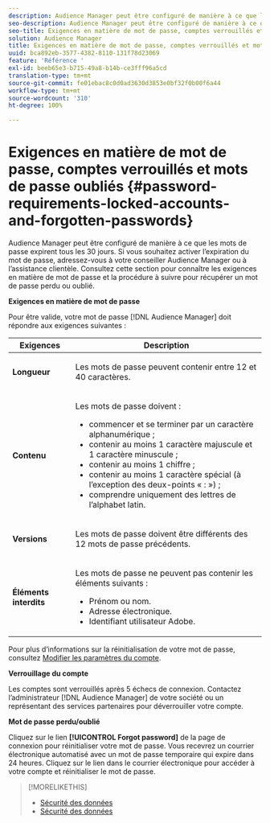 ```yaml
---
description: Audience Manager peut être configuré de manière à ce que les mots de passe expirent tous les 30 jours. Si vous souhaitez activer l’expiration du mot de passe, adressez-vous à votre conseiller Audience Manager ou à l’assistance clientèle. Consultez cette section pour connaître les exigences en matière de mot de passe et la procédure à suivre pour récupérer un mot de passe perdu ou oublié.
seo-description: Audience Manager peut être configuré de manière à ce que les mots de passe expirent tous les 30 jours. Si vous souhaitez activer l’expiration du mot de passe, adressez-vous à votre conseiller Audience Manager ou à l’assistance clientèle. Consultez cette section pour connaître les exigences en matière de mot de passe et la procédure à suivre pour récupérer un mot de passe perdu ou oublié.
seo-title: Exigences en matière de mot de passe, comptes verrouillés et mots de passe oubliés
solution: Audience Manager
title: Exigences en matière de mot de passe, comptes verrouillés et mots de passe oubliés
uuid: bca892eb-3577-4382-8110-131f78d23069
feature: 'Référence '
exl-id: beeb65e3-b715-49a8-b14b-ce3fff96a5cd
translation-type: tm+mt
source-git-commit: fe01ebac8c0d0ad3630d3853e0bf32f0b00f6a44
workflow-type: tm+mt
source-wordcount: '310'
ht-degree: 100%

---
```


# Exigences en matière de mot de passe, comptes verrouillés et mots de passe oubliés {#password-requirements-locked-accounts-and-forgotten-passwords}

Audience Manager peut être configuré de manière à ce que les mots de passe expirent tous les 30 jours. Si vous souhaitez activer l’expiration du mot de passe, adressez-vous à votre conseiller Audience Manager ou à l’assistance clientèle. Consultez cette section pour connaître les exigences en matière de mot de passe et la procédure à suivre pour récupérer un mot de passe perdu ou oublié.

<!-- 

c_password_requirements.xml

 -->

**Exigences en matière de mot de passe**

Pour être valide, votre mot de passe [!DNL Audience Manager] doit répondre aux exigences suivantes :

<table id="table_9B79E9F634664F6B995649E3158CCF20"> 
 <thead> 
  <tr> 
   <th colname="col1" class="entry"> Exigences </th> 
   <th colname="col2" class="entry"> Description </th> 
  </tr> 
 </thead>
 <tbody> 
  <tr> 
   <td colname="col1"> <p> <b>Longueur</b> </p> </td> 
   <td colname="col2"> <p>Les mots de passe peuvent contenir entre 12 et 40 caractères. </p> </td> 
  </tr> 
  <tr> 
   <td colname="col1"> <p> <b>Contenu</b> </p> </td> 
   <td colname="col2"> <p>Les mots de passe doivent : </p> <p> 
     <ul id="ul_70F64B9DE90E463098DFA8AB8349CF0B"> 
      <li id="li_2FBA66E47F4A4E1BB01DE3722821E100">commencer et se terminer par un caractère alphanumérique ; </li> 
      <li id="li_1390D4C9A48944B68B891EE6CB734BBC">contenir au moins 1 caractère majuscule et 1 caractère minuscule ; </li> 
      <li id="li_B75B64A005804262BAAF0F1901D63358">contenir au moins 1 chiffre ; </li> 
      <li id="li_28452022AF4743B8B159187BBD10890A">contenir au moins 1 caractère spécial (à l’exception des deux-points « : ») ; </li> 
      <li id="li_C02B931ABAB84FFE9B87AEBAEDF34EF3">comprendre uniquement des lettres de l’alphabet latin. </li> 
     </ul> </p> </td> 
  </tr> 
  <tr> 
   <td colname="col1"> <p> <b>Versions</b> </p> </td> 
   <td colname="col2"> <p> Les mots de passe doivent être différents des 12 mots de passe précédents. </p> </td> 
  </tr> 
  <tr> 
   <td colname="col1"> <p> <b>Éléments interdits</b> </p> </td> 
   <td colname="col2"> <p> Les mots de passe ne peuvent pas contenir les éléments suivants : </p> <p> 
     <ul id="ul_08DE186AF56E401B933256E69279847A"> 
      <li id="li_CC854F7F86484774A76CCF927E1400B4">Prénom ou nom. </li> 
      <li id="li_74ACCF3DE717473B8AB9B1720DD891E7">Adresse électronique. </li> 
      <li id="li_09C1F699BF6843ACAB4E68D2F57461AB">Identifiant utilisateur<span class="keyword"> Adobe</span>. </li> 
     </ul> </p> </td> 
  </tr> 
 </tbody> 
</table>

Pour plus d’informations sur la réinitialisation de votre mot de passe, consultez [Modifier les paramètres du compte](../features/administration/edit-account-settings.md).

**Verrouillage du compte**

Les comptes sont verrouillés après 5 échecs de connexion. Contactez l’administrateur [!DNL Audience Manager] de votre société ou un représentant des services partenaires pour déverrouiller votre compte.

**Mot de passe perdu/oublié**

Cliquez sur le lien **[!UICONTROL Forgot password]** de la page de connexion pour réinitialiser votre mot de passe. Vous recevrez un courrier électronique automatisé avec un mot de passe temporaire qui expire dans 24 heures. Cliquez sur le lien dans le courrier électronique pour accéder à votre compte et réinitialiser le mot de passe.

>[!MORELIKETHIS]
>
>* [Sécurité des données](../overview/data-security-and-privacy/data-security.md)
>* [Sécurité des données](../overview/data-security-and-privacy/data-privacy.md)

